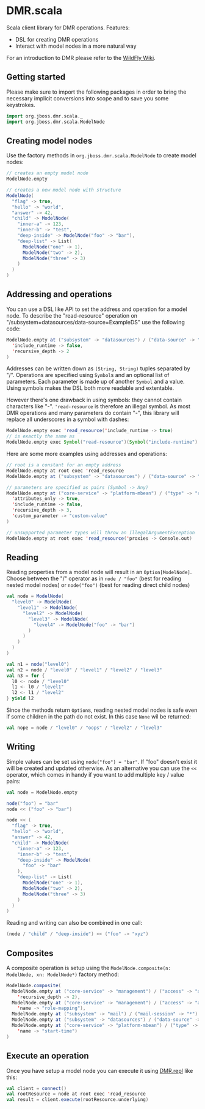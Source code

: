 # DMR.scala

Scala client library for DMR operations. Features:

* DSL for creating DMR operations
* Interact with model nodes in a more natural way

For an introduction to DMR please refer to the [WildFly Wiki](https://docs.jboss.org/author/display/WFLY8/Detyped+management+and+the+jboss-dmr+library).

## Getting started

Please make sure to import the following packages in order to bring the necessary implicit conversions into scope and
to save you some keystrokes.

```scala
import org.jboss.dmr.scala._
import org.jboss.dmr.scala.ModelNode
```

## Creating model nodes

Use the factory methods in `org.jboss.dmr.scala.ModelNode` to create model nodes:

```scala
// creates an empty model node
ModelNode.empty

// creates a new model node with structure
ModelNode(
  "flag" -> true,
  "hello" -> "world",
  "answer" -> 42,
  "child" -> ModelNode(
    "inner-a" -> 123,
    "inner-b" -> "test",
    "deep-inside" -> ModelNode("foo" -> "bar"),
    "deep-list" -> List(
      ModelNode("one" -> 1),
      ModelNode("two" -> 2),
      ModelNode("three" -> 3)
    )
  )
)
```

## Addressing and operations

You can use a DSL like API to set the address and operation for a model node. To describe the "read-resource" operation
on "/subsystem=datasources/data-source=ExampleDS" use the following code:

```scala
ModelNode.empty at ("subsystem" -> "datasources") / ("data-source" -> "ExampleDS") exec 'read_resource(
  'include_runtime -> false,
  'recursive_depth -> 2
)
```

Addresses can be written down as `(String, String)` tuples separated by "/". Operations are specified using
`Symbol`s and an optional list of parameters. Each parameter is made up of another `Symbol` and a value. Using symbols
makes the DSL both more readable and extentable.

However there's one drawback in using symbols: they cannot contain characters like "-". `'read-resource` is therefore
an illegal symbol. As most DMR operations and many parameters do contain "-", this library will replace all
underscores in a symbol with dashes:

```scala
ModelNode.empty exec 'read_resource('include_runtime -> true)
// is exactly the same as
ModelNode.empty exec Symbol("read-resource")(Symbol("include-runtime") -> true)
```

Here are some more examples using addresses and operations:

```scala
// root is a constant for an empty address
ModelNode.empty at root exec 'read_resource
ModelNode.empty at ("subsystem" -> "datasources") / ("data-source" -> "ExampleDS") exec 'disable

// parameters are specified as pairs (Symbol -> Any)
ModelNode.empty at ("core-service" -> "platform-mbean") / ("type" -> "runtime") exec 'read_resource(
  'attributes_only -> true,
  'include_runtime -> false,
  'recursive_depth -> 3,
  'custom_parameter -> "custom-value"
)

// unsupported parameter types will throw an IllegalArgumentException
ModelNode.empty at root exec 'read_resource('proxies -> Console.out)
```

## Reading

Reading properties from a model node will result in an `Option[ModelNode]`. Choose between the "/" operator as in
`node / "foo"` (best for reading nested model nodes) or `node("foo")` (best for reading direct child nodes)

```scala
val node = ModelNode(
  "level0" -> ModelNode(
    "level1" -> ModelNode(
      "level2" -> ModelNode(
        "level3" -> ModelNode(
          "level4" -> ModelNode("foo" -> "bar")
        )
      )
    )
  )
)

val n1 = node("level0")
val n2 = node / "level0" / "level1" / "level2" / "level3"
val n3 = for {
  l0 <- node / "level0"
  l1 <- l0 / "level1"
  l2 <- l1 / "level2"
} yield l2
```

Since the methods return `Option`s, reading nested model nodes is safe even if some children in the path do not exist.
In this case `None` wil be returned:

```scala
val nope = node / "level0" / "oops" / "level2" / "level3"
```

## Writing

Simple values can be set using `node("foo") = "bar"`. If "foo" doesn't exist it will be created and updated
otherwise. As an alternative you can use the `<<` operator, which comes in handy if you want to add multiple
key / value pairs:

```scala
val node = ModelNode.empty

node("foo") = "bar"
node << ("foo" -> "bar")

node << (
  "flag" -> true,
  "hello" -> "world",
  "answer" -> 42,
  "child" -> ModelNode(
    "inner-a" -> 123,
    "inner-b" -> "test",
    "deep-inside" -> ModelNode(
      "foo" -> "bar"
    ),
    "deep-list" -> List(
      ModelNode("one" -> 1),
      ModelNode("two" -> 2),
      ModelNode("three" -> 3)
    )
  )
)
```

Reading and writing can also be combined in one call:

```scala
(node / "child" / "deep-inside") << ("foo" -> "xyz")
```

## Composites

A composite operation is setup using the `ModelNode.composite(n: ModelNode, xn: ModelNode*)` factory method:

```scala
ModelNode.composite(
  ModelNode.empty at ("core-service" -> "management") / ("access" -> "authorization") exec 'read_resource(
    'recursive_depth -> 2),
  ModelNode.empty at ("core-service" -> "management") / ("access" -> "authorization") exec 'read_children_names(
    'name -> "role-mapping"),
  ModelNode.empty at ("subsystem" -> "mail") / ("mail-session" -> "*") exec 'read_resource_description,
  ModelNode.empty at ("subsystem" -> "datasources") / ("data-source" -> "ExampleDS") exec 'disable ,
  ModelNode.empty at ("core-service" -> "platform-mbean") / ("type" -> "runtime") exec 'read_attribute(
    'name -> "start-time")
)
```

## Execute an operation

Once you have setup a model node you can execute it using [DMR.repl](https://github.com/heiko-braun/dmr-repl) like
this:

```scala
val client = connect()
val rootResource = node at root exec 'read_resource
val result = client.execute(rootResource.underlying)
```
